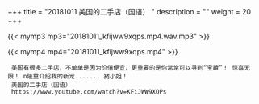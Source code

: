 +++
title = "20181011  美国的二手店（国语） "
description = ""
weight = 20
+++

{{< mymp3 mp3="20181011_kfijww9xqps.mp4.wav.mp3" >}}

{{< mymp4 mp4="20181011_kfijww9xqps.mp4" >}}

     美国有很多二手店，不单单是因为价值便宜，更重要的是你常常可以寻到“宝藏”！ 惊喜无限！ n隆重介绍我的新宠........猪小姐！ 
     美国的二手店（国语） 
     https://www.youtube.com/watch?v=KFiJWW9XQPs 

